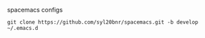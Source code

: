 spacemacs configs

```
git clone https://github.com/syl20bnr/spacemacs.git -b develop ~/.emacs.d
```
